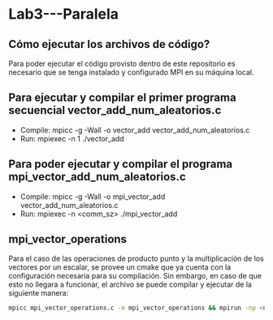 # Lab3---Paralela
## Cómo ejecutar los archivos de código?
Para poder ejecutar el código provisto dentro de este repositorio es necesario que se tenga instalado y configurado MPI en su máquina local. 

## Para ejecutar y compilar el primer programa secuencial vector_add_num_aleatorios.c

* Compile:  mpicc -g -Wall -o vector_add vector_add_num_aleatorios.c
* Run:      mpiexec -n 1 ./vector_add

## Para poder ejecutar y compilar el programa mpi_vector_add_num_aleatorios.c 

* Compile:  mpicc -g -Wall -o mpi_vector_add vector_add_num_aleatorios.c
* Run:      mpiexec -n <comm_sz> ./mpi_vector_add

## mpi_vector_operations
Para el caso de las operaciones de producto punto y la multiplicación de los vectores por un escalar, se provee un cmake que ya cuenta 
con la configuración necesaria para su compilación. Sin embargo, en caso de que esto no llegara a funcionar, el archivo se puede compilar y ejecutar
de la siguiente manera: 
```Bash
mpicc mpi_vector_operations.c -o mpi_vector_operations && mpirun -np <no_process> mpi_vector_operations
```
